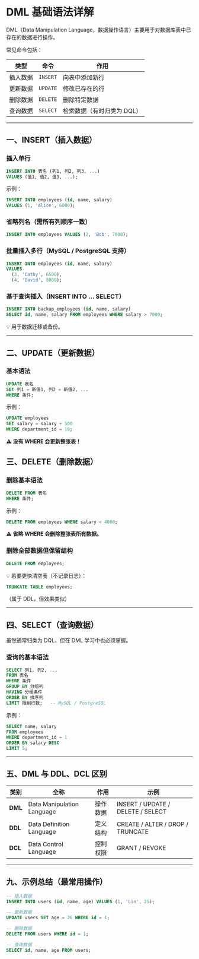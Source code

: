 # DML 基础语法详解

DML（Data Manipulation Language，数据操作语言）主要用于对数据库表中已存在的数据进行操作。

常见命令包括：

| 类型 | 命令 | 作用 |
|------|------|------|
| 插入数据 | `INSERT` | 向表中添加新行 |
| 更新数据 | `UPDATE` | 修改已存在的行 |
| 删除数据 | `DELETE` | 删除特定数据 |
| 查询数据 | `SELECT` | 检索数据（有时归类为 DQL） |

---

## 一、INSERT（插入数据）

### 插入单行

```sql
INSERT INTO 表名 (列1, 列2, 列3, ...)
VALUES (值1, 值2, 值3, ...);
```

示例：

```sql
INSERT INTO employees (id, name, salary)
VALUES (1, 'Alice', 6000);
```

### 省略列名（需所有列顺序一致）

```sql
INSERT INTO employees VALUES (2, 'Bob', 7000);
```

### 批量插入多行（MySQL / PostgreSQL 支持）

```sql
INSERT INTO employees (id, name, salary)
VALUES 
  (3, 'Cathy', 6500),
  (4, 'David', 8000);
```

### 基于查询插入（INSERT INTO ... SELECT）

```sql
INSERT INTO backup_employees (id, name, salary)
SELECT id, name, salary FROM employees WHERE salary > 7000;
```

💡 用于数据迁移或备份。

---

## 二、UPDATE（更新数据）

### 基本语法

```sql
UPDATE 表名
SET 列1 = 新值1, 列2 = 新值2, ...
WHERE 条件;
```

示例：

```sql
UPDATE employees
SET salary = salary + 500
WHERE department_id = 10;
```

⚠️ **没有 WHERE 会更新整张表！**

## 三、DELETE（删除数据）

### 删除基本语法

```sql
DELETE FROM 表名
WHERE 条件;
```

示例：

```sql
DELETE FROM employees WHERE salary < 4000;
```

⚠️ **省略 WHERE 会删除整张表所有数据。**

### 删除全部数据但保留结构

```sql
DELETE FROM employees;
```

💡 若要更快清空表（不记录日志）：

```sql
TRUNCATE TABLE employees;
```

（属于 DDL，但效果类似）

---

## 四、SELECT（查询数据）

虽然通常归类为 DQL，但在 DML 学习中也必须掌握。

### 查询的基本语法

```sql
SELECT 列1, 列2, ...
FROM 表名
WHERE 条件
GROUP BY 分组列
HAVING 分组条件
ORDER BY 排序列
LIMIT 限制行数;   -- MySQL / PostgreSQL
```

示例：

```sql
SELECT name, salary
FROM employees
WHERE department_id = 1
ORDER BY salary DESC
LIMIT 5;
```

---

## 五、DML 与 DDL、DCL 区别

| 类别 | 全称 | 作用 | 示例 |
|------|------|------|------|
| **DML** | Data Manipulation Language | 操作数据 | INSERT / UPDATE / DELETE / SELECT |
| **DDL** | Data Definition Language | 定义结构 | CREATE / ALTER / DROP / TRUNCATE |
| **DCL** | Data Control Language | 控制权限 | GRANT / REVOKE |

---

## 九、示例总结（最常用操作）

```sql
-- 插入数据
INSERT INTO users (id, name, age) VALUES (1, 'Lin', 25);

-- 更新数据
UPDATE users SET age = 26 WHERE id = 1;

-- 删除数据
DELETE FROM users WHERE id = 1;

-- 查询数据
SELECT id, name, age FROM users;
```
